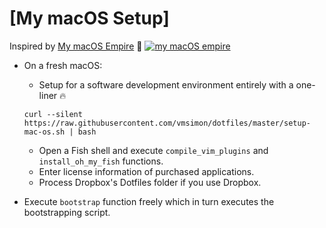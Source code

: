 # [My macOS Setup]

Inspired by [My macOS Empire](https://medium.com/@Sadhosn/build-a-macos-empire-a0c83879ac24) 👑
[![my macOS empire](https://i.imgur.com/3ep7B1T.png)](https://vimeo.com/sajjadhosn/my-macos-empire "Watch a sample executation of my macOS bootstrapping script")

* On a fresh macOS:
	* Setup for a software development environment entirely with a one-liner 🔥
    ```
    curl --silent https://raw.githubusercontent.com/vmsimon/dotfiles/master/setup-mac-os.sh | bash
    ```

	* Open a Fish shell and execute `compile_vim_plugins` and `install_oh_my_fish` functions.
	* Enter license information of purchased applications.
	* Process Dropbox\'s Dotfiles folder if you use Dropbox.

* Execute `bootstrap` function freely which in turn executes the bootstrapping script.
